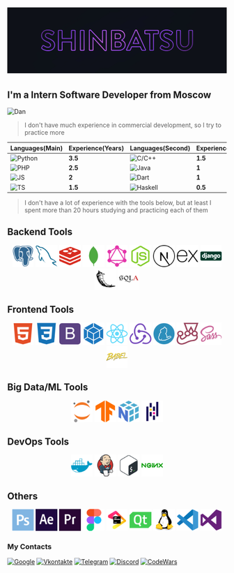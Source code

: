 
# ![Header](./assets/header.jpg)

## I'm a Intern Software Developer from Moscow

![Dan](https://www.codewars.com/users/Shinbatsu/badges/large)
>I don't have much experience in commercial development, so I try to practice more

| Languages(Main)                                                                                              | Experience(Years) |Languages(Second)|Experience(Years)|
|----------------------------------------------------------------------------------------------------------|-------------------|---------|-----------------|
| ![Python](https://img.shields.io/badge/-Python-0E111A?style=for-the-badge&logo=python&logoColor=7DC8FE)   | **3.5**|![C/C++](https://img.shields.io/badge/-C/C++-0E111A?style=for-the-badge&logo=C&logoColor=EB4C42)            |**1.5**|
| ![PHP](https://img.shields.io/badge/-PHP-161B22?style=for-the-badge&logo=PHP&logoColor=1570B2)            | **2.5**|![Java](https://img.shields.io/badge/-Java-161B22?style=for-the-badge&logo=Java&logoColor=F07427)        |**1**  |
| ![JS](https://img.shields.io/badge/-JS-0E111A?style=for-the-badge&logo=JavaScript&logoColor=FEB31E)       | **2**  |![Dart](https://img.shields.io/badge/-Dart-0E111A?style=for-the-badge&logo=Dart&logoColor=404080)       |**1**  |
| ![TS](https://img.shields.io/badge/-TS-161B22?style=for-the-badge&logo=TypeScript&logoColor=0198C2)       | **1.5**|![Haskell](https://img.shields.io/badge/-Haskell-161B22?style=for-the-badge&logo=Haskell&logoColor=999999)|**0.5**|

>I don't have a lot of experience with the tools below, but at least I spent more than 20 hours studying and practicing each of  them

## Backend Tools

<p align=center>
<img src="./icons/postgresql-plain.svg" width=50 height=50/>
<img src="./icons/mysql-plain.svg" width=50 height=50/>
<img src="./icons/redis-plain.svg" width=50 height=50/>
<img src="./icons/mongodb-plain.svg" width=50 height=50/>
<img src="./icons/graphql-plain.svg" width=50 height=50/>
<img src="./icons/nodejs-original.svg" width=50 height=50/>
<img src="./icons/nextjs-line.svg" width=50 height=50/>
<img src="./icons/express-original.svg" width=50 height=50/>
<img src="./icons/django-original.svg" width=50 height=50/>
<img src="./icons/flask-original.svg" width=50 height=50/>
<img src="./icons/sqlalchemy-original.svg" width=50 height=50/>
</p>

## Frontend Tools

<p align=center>
<img src="./icons/html5-plain.svg" width=50 height=50/>
<img src="./icons/css3-plain.svg" width=50 height=50/>
<img src="./icons/bootstrap-plain.svg" width=50 height=50/>
<img src="./icons/webpack-plain.svg" width=50 height=50/>
<img src="./icons/react-original.svg" width=50 height=50/>
<img src="./icons/redux-original.svg" width=50 height=50/>
<img src="./icons/yarn-original.svg" width=50 height=50/>
<img src="./icons/jest-plain.svg" width=50 height=50/>
<img src="./icons/sass-original.svg" width=50 height=50/>
<img src="./icons/babel-original.svg" width=50 height=50/>
</p>

## Big Data/ML Tools

<p align=center>
<img src="./icons/jupyter-original.svg" width=50 height=50/>
<img src="./icons/tensorflow-original.svg" width=50 height=50/>
<img src="./icons/numpy-original.svg" width=50 height=50/>
<img src="./icons/pandas-original.svg" width=50 height=50/>

</p>

## DevOps Tools

<p align=center>
<img src="./icons/docker-plain.svg" width=50 height=50/>
<img src="./icons/jenkins-original.svg" width=50 height=50/>
<img src="./icons/bash-original.svg" width=50 height=50/>
<img src="./icons/nginx-original.svg" width=50 height=50/>

</p>

## Others

<p align=center>
<img src="./icons/photoshop-plain.svg" width=50 height=50/>
<img src="./icons/aftereffects-plain.svg" width=50 height=50/>
<img src="./icons/premierepro-plain.svg" width=50 height=50/>
<img src="./icons/figma-original.svg" width=50 height=50/>
<img src="./icons/jetbrains-original.svg" width=50 height=50/>
<img src="./icons/qt-original.svg" width=50 height=50/>
<img src="./icons/linux-original.svg" width=50 height=50/>
<img src="./icons/vscode-original.svg" width=50 height=50/>
<img src="./icons/visualstudio-plain.svg" width=50 height=50/>
</p>

### My Contacts

[![Google](https://img.shields.io/badge/-nojic132@gmail.com-0E111A?style=for-the-badge&logo=Google&logoColor=C43B26)](nojic132@gmail.com)
[![Vkontakte](https://img.shields.io/badge/-Vkontakte-0E111A?style=for-the-badge&logo=VK&logoColor=0077FE)](https://vk.com/shinbatsuf)
[![Telegram](https://img.shields.io/badge/-Telegram-0E111A?style=for-the-badge&logo=Telegram&logoColor=33AAE0)](https://tlgg.ru/Shinbatsu)
[![Discord](https://img.shields.io/badge/-Discord-0E111A?style=for-the-badge&logo=Discord&logoColor=737BD7)](https://www.discordapp.com/users/383943093310980096)
[![CodeWars](https://img.shields.io/badge/-CodeWars-0E111A?style=for-the-badge&logo=CodeWars&logoColor=B1361E)](https://www.codewars.com/users/Shinbatsu)
